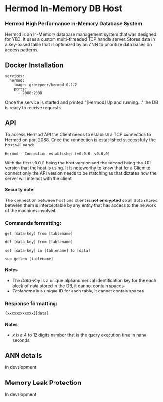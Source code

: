 # Hermod In-Memory DB Host

### Hermod High Performance In-Memory Database System
Hermod is an In-Memory database management system that was designed for YBD. It uses a custom multi-threaded TCP handle server. Stores data in a key-based table that is optimized by an ANN to prioritize data based on access patterns.

## Docker Installation
```
services:
  hermod:
    image: grokepeer/hermod:0.1.2
    ports:
      - 2088:2088
```

Once the service is started and printed "[Hermod] Up and running..." the DB is ready to receive requests.

## API
To access Hermod API the Client needs to establish a TCP connection to Hermod on port 2088. Once the connection is established successfully the host will send:  
```
Hermod - Connection established (v0.0.0, v0.0.0)
```

With the first v0.0.0 being the host version and the second being the API version that the host is using. It is noteworthy to know that for a Client to connect only the API version needs to be matching as that dictates how the server will interact with the client.

#### Security note:  
The connection between host and client **is not encrypted** so all data shared between them is interceptable by any entity that has access to the network of the machines involved.

### Commands formatting:  
```
get [data-key] from [tablename]

del [data-key] from [tablename]

set [data-key] in [tablename] to [data]

sup getlen [tablename]
```

#### Notes:  
- The *Data-Key* is a unique alphanumerical identification key for the each block of data stored in the DB, it cannot contain spaces
- *Tablename* is a unique ID for each table, it cannot contain spaces

### Response formatting:  
```
{xxxxxxxxxxxx}[data]
```

#### Notes:  
- *x* is a 4 to 12 digits number that is the query execution time in nano seconds

## ANN details

In development

## Memory Leak Protection

In development